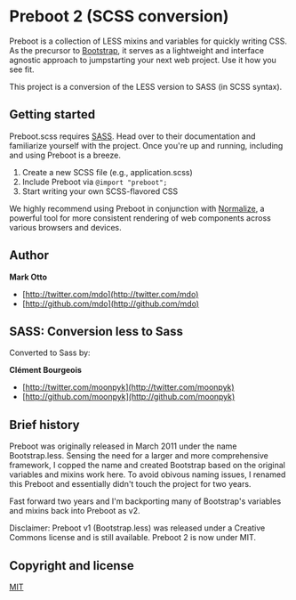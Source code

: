 # Preboot 2 (SCSS conversion)

Preboot is a collection of LESS mixins and variables for quickly writing CSS. As the precursor to [Bootstrap](http://getbootstrap.com), it serves as a lightweight and interface agnostic approach to jumpstarting your next web project. Use it how you see fit.

This project is a conversion of the LESS version to SASS (in SCSS syntax).

## Getting started

Preboot.scss requires [SASS](http://sass-lang.com/). Head over to their documentation and familiarize yourself with the project. Once you're up and running, including and using Preboot is a breeze.

1. Create a new SCSS file (e.g., application.scss)
2. Include Preboot via `@import "preboot";`
3. Start writing your own SCSS-flavored CSS

We highly recommend using Preboot in conjunction with [Normalize](http://necolas.github.com/normalize.css), a powerful tool for more consistent rendering of web components across various browsers and devices.


## Author

**Mark Otto**

+ [http://twitter.com/mdo](http://twitter.com/mdo)
+ [http://github.com/mdo](http://github.com/mdo)

## SASS: Conversion less to Sass

Converted to Sass by:

**Clément Bourgeois**

+ [http://twitter.com/moonpyk](http://twitter.com/moonpyk)
+ [http://github.com/moonpyk](http://github.com/moonpyk)

## Brief history

Preboot was originally released in March 2011 under the name Bootstrap.less. Sensing the need for a larger and more comprehensive framework, I copped the name and created Bootstrap based on the original variables and mixins work here. To avoid obivous naming issues, I renamed this Preboot and essentially didn't touch the project for two years.

Fast forward two years and I'm backporting many of Bootstrap's variables and mixins back into Preboot as v2.

Disclaimer: Preboot v1 (Bootstrap.less) was released under a Creative Commons license and is still available. Preboot 2 is now under MIT.


## Copyright and license

[MIT](LICENSE.md)
